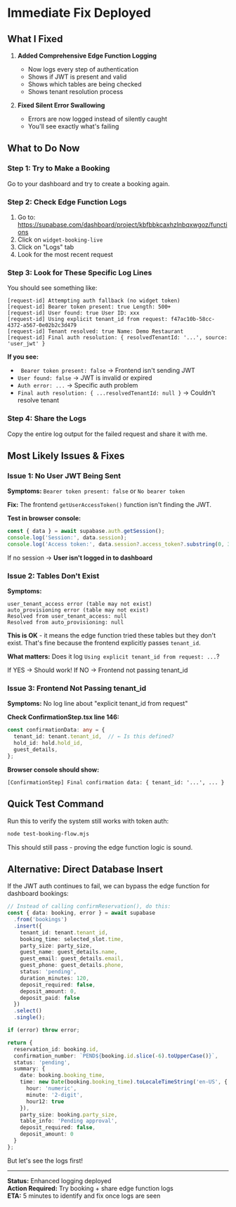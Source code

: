 # Immediate Fix Deployed

## What I Fixed

1. **Added Comprehensive Edge Function Logging**
   - Now logs every step of authentication
   - Shows if JWT is present and valid
   - Shows which tables are being checked
   - Shows tenant resolution process

2. **Fixed Silent Error Swallowing**
   - Errors are now logged instead of silently caught
   - You'll see exactly what's failing

## What to Do Now

### Step 1: Try to Make a Booking
Go to your dashboard and try to create a booking again.

### Step 2: Check Edge Function Logs

1. Go to: https://supabase.com/dashboard/project/kbfbbkcaxhzlnbqxwgoz/functions
2. Click on `widget-booking-live`
3. Click on "Logs" tab
4. Look for the most recent request

### Step 3: Look for These Specific Log Lines

You should see something like:
```
[request-id] Attempting auth fallback (no widget token)
[request-id] Bearer token present: true Length: 500+
[request-id] User found: true User ID: xxx
[request-id] Using explicit tenant_id from request: f47ac10b-58cc-4372-a567-0e02b2c3d479
[request-id] Tenant resolved: true Name: Demo Restaurant
[request-id] Final auth resolution: { resolvedTenantId: '...', source: 'user_jwt' }
```

**If you see:**
- ` Bearer token present: false` → Frontend isn't sending JWT
- `User found: false` → JWT is invalid or expired
- `Auth error: ...` → Specific auth problem
- `Final auth resolution: { ...resolvedTenantId: null }` → Couldn't resolve tenant

### Step 4: Share the Logs

Copy the entire log output for the failed request and share it with me.

## Most Likely Issues & Fixes

### Issue 1: No User JWT Being Sent

**Symptoms:** `Bearer token present: false` or `No bearer token`

**Fix:** The frontend `getUserAccessToken()` function isn't finding the JWT.

**Test in browser console:**
```javascript
const { data } = await supabase.auth.getSession();
console.log('Session:', data.session);
console.log('Access token:', data.session?.access_token?.substring(0, 30));
```

If no session → **User isn't logged in to dashboard**

### Issue 2: Tables Don't Exist

**Symptoms:** 
```
user_tenant_access error (table may not exist)
auto_provisioning error (table may not exist)  
Resolved from user_tenant_access: null
Resolved from auto_provisioning: null
```

**This is OK** - it means the edge function tried these tables but they don't exist. That's fine because the frontend explicitly passes `tenant_id`.

**What matters:** Does it log `Using explicit tenant_id from request: ...`?

If YES → Should work!
If NO → Frontend not passing tenant_id

### Issue 3: Frontend Not Passing tenant_id

**Symptoms:** No log line about "explicit tenant_id from request"

**Check ConfirmationStep.tsx line 146:**
```typescript
const confirmationData: any = {
  tenant_id: tenant.tenant_id,  // ← Is this defined?
  hold_id: hold.hold_id,
  guest_details,
};
```

**Browser console should show:**
```
[ConfirmationStep] Final confirmation data: { tenant_id: '...', ... }
```

## Quick Test Command

Run this to verify the system still works with token auth:
```bash
node test-booking-flow.mjs
```

This should still pass - proving the edge function logic is sound.

## Alternative: Direct Database Insert

If the JWT auth continues to fail, we can bypass the edge function for dashboard bookings:

```typescript
// Instead of calling confirmReservation(), do this:
const { data: booking, error } = await supabase
  .from('bookings')
  .insert({
    tenant_id: tenant.tenant_id,
    booking_time: selected_slot.time,
    party_size: party_size,
    guest_name: guest_details.name,
    guest_email: guest_details.email,
    guest_phone: guest_details.phone,
    status: 'pending',
    duration_minutes: 120,
    deposit_required: false,
    deposit_amount: 0,
    deposit_paid: false
  })
  .select()
  .single();

if (error) throw error;

return {
  reservation_id: booking.id,
  confirmation_number: `PEND${booking.id.slice(-6).toUpperCase()}`,
  status: 'pending',
  summary: {
    date: booking.booking_time,
    time: new Date(booking.booking_time).toLocaleTimeString('en-US', {
      hour: 'numeric',
      minute: '2-digit',
      hour12: true
    }),
    party_size: booking.party_size,
    table_info: 'Pending approval',
    deposit_required: false,
    deposit_amount: 0
  }
};
```

But let's see the logs first!

---

**Status:** Enhanced logging deployed  
**Action Required:** Try booking + share edge function logs  
**ETA:** 5 minutes to identify and fix once logs are seen
